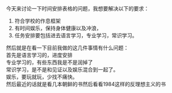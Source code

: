 今天来讨论一下时间安排表格的问题，我想要解决以下的要求：
1. 符合学校的作息框架
2. 有时间娱乐，保持身体健康以及冲浪，
3. 任务安排要包括进去语言学习，专业学习，常识学习。

然后就是在看一下目前我做的这几件事情有什么问题：  
首先是语言学习的，进度安排  
专业学习的，有些东西我是不是润掉了  
常识学习，是不是和见证以及娱乐混合到一起了。  
娱乐，要玩就玩，少找不痛快。  
然后最近的话就是看几本朝鲜的书然后看看1984这样的反理想主义的书